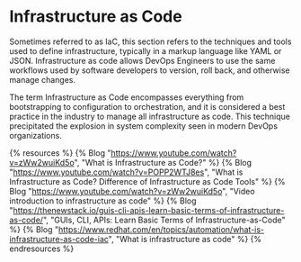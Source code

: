 # Infrastructure as Code

Sometimes referred to as IaC, this section refers to the techniques and tools used to define infrastructure, typically in a markup language like YAML or JSON. Infrastructure as code allows DevOps Engineers to use the same workflows used by software developers to version, roll back, and otherwise manage changes.  

The term Infrastructure as Code encompasses everything from bootstrapping to configuration to orchestration, and it is considered a best practice in the industry to manage all infrastructure as code.  This technique precipitated the explosion in system complexity seen in modern DevOps organizations.

{% resources %}
  {% Blog "https://www.youtube.com/watch?v=zWw2wuiKd5o", "What is Infrastructure as Code?" %}
  {% Blog "https://www.youtube.com/watch?v=POPP2WTJ8es", "What is Infrastructure as Code? Difference of Infrastructure as Code Tools" %}
  {% Blog "https://www.youtube.com/watch?v=zWw2wuiKd5o", "Video introduction to infrastructure as code" %}
  {% Blog "https://thenewstack.io/guis-cli-apis-learn-basic-terms-of-infrastructure-as-code/", "GUIs, CLI, APIs: Learn Basic Terms of Infrastructure-as-Code" %}
  {% Blog "https://www.redhat.com/en/topics/automation/what-is-infrastructure-as-code-iac", "What is infrastructure as code" %}
{% endresources %}
